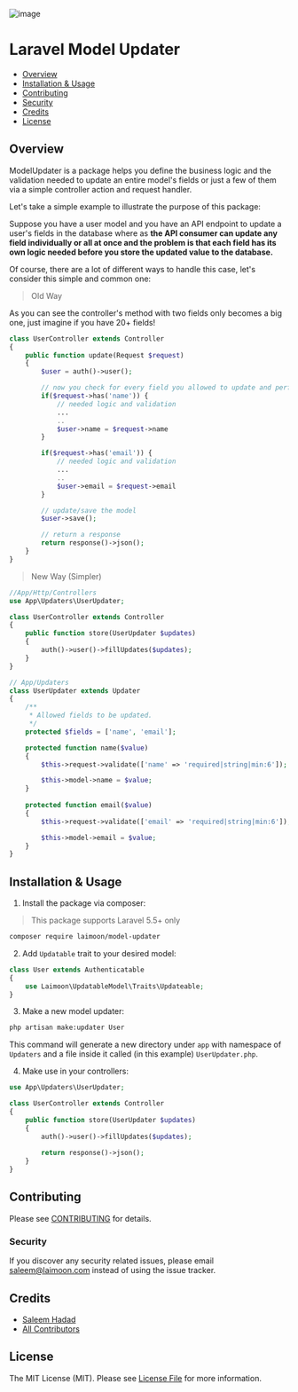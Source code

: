 ![image](https://s3.amazonaws.com/assets.laimoon.com/docs/laimoon-open-source.png)

# Laravel Model Updater

- [Overview](#overview)
- [Installation & Usage](#installation--usage)
- [Contributing](#contributing)
- [Security](#security)
- [Credits](#credits)
- [License](#license)


## Overview

ModelUpdater is a package helps you define the business logic and the validation needed to update an entire model's fields or just a few of them via a simple controller action and request handler.

Let's take a simple example to illustrate the purpose of this package:

Suppose you have a user model and you have an API endpoint to update a user's fields in the database where as **the API consumer can update any field individually or all at once and the problem is that each field has its own logic needed before you store the updated value to the database.**


Of course, there are a lot of different ways to handle this case, let's consider this simple  and common one:

> Old Way

As you can see the controller's method with two fields only becomes a big one, just imagine if you have 20+ fields!

```php
class UserController extends Controller
{
    public function update(Request $request)
    {
        $user = auth()->user();

        // now you check for every field you allowed to update and perform the needed logic.
        if($request->has('name')) {
            // needed logic and validation
            ...
            ..
            $user->name = $request->name
        }

        if($request->has('email')) {
            // needed logic and validation
            ...
            ..
            $user->email = $request->email
        }

        // update/save the model
        $user->save();

        // return a response
        return response()->json();
    }
}
```

> New Way (Simpler)

```php
//App/Http/Controllers
use App\Updaters\UserUpdater;

class UserController extends Controller
{
    public function store(UserUpdater $updates)
    {
        auth()->user()->fillUpdates($updates);
    }
}

// App/Updaters
class UserUpdater extends Updater
{
    /**
     * Allowed fields to be updated.
     */
    protected $fields = ['name', 'email'];

    protected function name($value)
    {
        $this->request->validate(['name' => 'required|string|min:6']);

        $this->model->name = $value;
    }
    
    protected function email($value)
    {
        $this->request->validate(['email' => 'required|string|min:6']);

        $this->model->email = $value;
    }
}
```

## Installation & Usage

1. Install the package via composer:

> This package supports Laravel 5.5+ only

```bash
composer require laimoon/model-updater
```

2. Add `Updatable` trait to your desired model:

```php
class User extends Authenticatable
{
    use Laimoon\UpdatableModel\Traits\Updateable;
}
```

3. Make a new model updater:

```bash
php artisan make:updater User
```

This command will generate a new directory under `app` with namespace of `Updaters` and a file inside it called (in this example) `UserUpdater.php`.

4. Make use in your controllers:

```php
use App\Updaters\UserUpdater;

class UserController extends Controller
{
    public function store(UserUpdater $updates)
    {
        auth()->user()->fillUpdates($updates);
        
        return response()->json();
    }
}
```

## Contributing

Please see [CONTRIBUTING](CONTRIBUTING.md) for details.

### Security

If you discover any security related issues, please email saleem@laimoon.com instead of using the issue tracker.

## Credits

- [Saleem Hadad](https://github.com/saleem-hadad)
- [All Contributors](../../contributors)

## License

The MIT License (MIT). Please see [License File](LICENSE.md) for more information.
